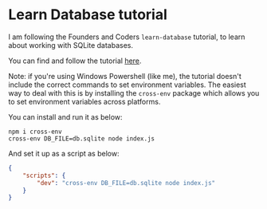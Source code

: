 # Learn Database tutorial

I am following the Founders and Coders `learn-database` tutorial, to learn about working with SQLite databases.

You can find and follow the tutorial [here](!https://learn.foundersandcoders.com/learn/database/).

Note: if you're using Windows Powershell (like me), the tutorial doesn't include the correct commands to set environment variables. The easiest way to deal with this is by installing the `cross-env` package which allows you to set environment variables across platforms.

You can install and run it as below:

```terminal
npm i cross-env
cross-env DB_FILE=db.sqlite node index.js
```

And set it up as a script as below:

```json
{
	"scripts": {
		"dev": "cross-env DB_FILE=db.sqlite node index.js"
	}
}
```
